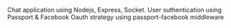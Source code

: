 Chat application using Nodejs, Express, Socket.
User suthentication using Passport & Facebook Oauth strategy using passport-facebook middleware
